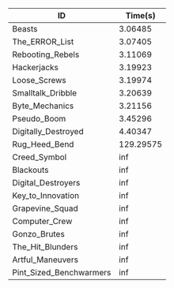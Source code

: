 |ID|Time(s)|
|-|-|
|Beasts|3.06485|
|The_ERROR_List|3.07405|
|Rebooting_Rebels|3.11069|
|Hackerjacks|3.19923|
|Loose_Screws|3.19974|
|Smalltalk_Dribble|3.20639|
|Byte_Mechanics|3.21156|
|Pseudo_Boom|3.45296|
|Digitally_Destroyed|4.40347|
|Rug_Heed_Bend|129.29575|
|Creed_Symbol|inf|
|Blackouts|inf|
|Digital_Destroyers|inf|
|Key_to_Innovation|inf|
|Grapevine_Squad|inf|
|Computer_Crew|inf|
|Gonzo_Brutes|inf|
|The_Hit_Blunders|inf|
|Artful_Maneuvers|inf|
|Pint_Sized_Benchwarmers|inf|
